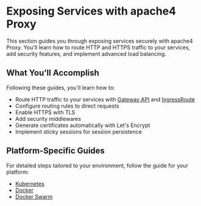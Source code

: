 # Exposing Services with apache4 Proxy

This section guides you through exposing services securely with apache4 Proxy. You'll learn how to route HTTP and HTTPS traffic to your services, add security features, and implement advanced load balancing.

## What You'll Accomplish

Following these guides, you'll learn how to:

- Route HTTP traffic to your services with [Gateway API](../reference/routing-configuration/kubernetes/gateway-api.md) and [IngressRoute](../reference/routing-configuration/kubernetes/crd/http/ingressroute.md)
- Configure routing rules to direct requests
- Enable HTTPS with TLS
- Add security middlewares
- Generate certificates automatically with Let's Encrypt
- Implement sticky sessions for session persistence

## Platform-Specific Guides

For detailed steps tailored to your environment, follow the guide for your platform:

- [Kubernetes](./kubernetes.md)
- [Docker](./docker.md)
- [Docker Swarm](./swarm.md)
